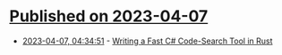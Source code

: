 # [Published on 2023-04-07](index.md)

* [2023-04-07, 04:34:51](https://lobste.rs/s/qax9ju/writing_fast_c_code_search_tool_rust) - [Writing a Fast C# Code-Search Tool in Rust](https://johnaustin.io/articles/2022/blazing-fast-structural-search-for-c-sharp-in-rust)
